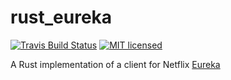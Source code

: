 # rust_eureka

[![Travis Build Status](https://travis-ci.org/ayax79/rust_eureka.svg?branch=master)](https://travis-ci.org/ayax79/rust_eureka)
[![MIT licensed](https://img.shields.io/badge/license-MIT-blue.svg)](./LICENSE)

A Rust implementation of a client for Netflix [Eureka](https://github.com/Netflix/eureka)  

